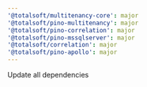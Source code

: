 ```yaml
---
'@totalsoft/multitenancy-core': major
'@totalsoft/pino-multitenancy': major
'@totalsoft/pino-correlation': major
'@totalsoft/pino-mssqlserver': major
'@totalsoft/correlation': major
'@totalsoft/pino-apollo': major
---
```


Update all dependencies
